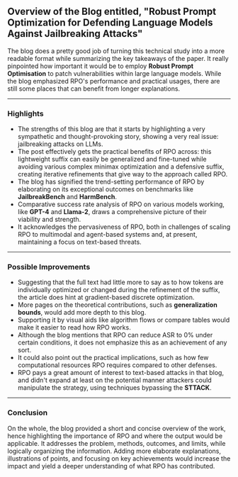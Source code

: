 ## Overview of the Blog entitled, "Robust Prompt Optimization for Defending Language Models Against Jailbreaking Attacks"

The blog does a pretty good job of turning this technical study into a more readable format while summarizing the key takeaways of the paper. It really pinpointed how important it would be to employ **Robust Prompt Optimisation** to patch vulnerabilities within large language models. While the blog emphasized RPO's performance and practical usages, there are still some places that can benefit from longer explanations.

---

### Highlights

- The strengths of this blog are that it starts by highlighting a very sympathetic and thought-provoking story, showing a very real issue: jailbreaking attacks on LLMs. 
- The post effectively gets the practical benefits of RPO across: this lightweight suffix can easily be generalized and fine-tuned while avoiding various complex minimax optimization and a defensive suffix, creating iterative refinements that give way to the approach called RPO.
- The blog has signified the trend-setting performance of RPO by elaborating on its exceptional outcomes on benchmarks like **JailbreakBench** and **HarmBench**. 
- Comparative success rate analysis of RPO on various models working, like **GPT-4** and **Llama-2**, draws a comprehensive picture of their viability and strength.
- It acknowledges the pervasiveness of RPO, both in challenges of scaling RPO to multimodal and agent-based systems and, at present, maintaining a focus on text-based threats.

---

### Possible Improvements

- Suggesting that the full text had little more to say as to how tokens are individually optimized or changed during the refinement of the suffix, the article does hint at gradient-based discrete optimization. 
- More pages on the theoretical contributions, such as **generalization bounds**, would add more depth to this blog. 
- Supporting it by visual aids like algorithm flows or compare tables would make it easier to read how RPO works.
- Although the blog mentions that RPO can reduce ASR to 0% under certain conditions, it does not emphasize this as an achievement of any sort.
- It could also point out the practical implications, such as how few computational resources RPO requires compared to other defenses.
- RPO pays a great amount of interest to text-based attacks in that blog, and didn't expand at least on the potential manner attackers could manipulate the strategy, using techniques bypassing the **STTACK**.

---

### Conclusion

On the whole, the blog provided a short and concise overview of the work, hence highlighting the importance of RPO and where the output would be applicable. It addresses the problem, methods, outcomes, and limits, while logically organizing the information. Adding more elaborate explanations, illustrations of points, and focusing on key achievements would increase the impact and yield a deeper understanding of what RPO has contributed.
